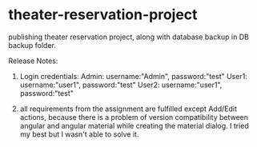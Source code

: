 # theater-reservation-project
 
publishing theater reservation project, along with database backup in DB backup folder.

Release Notes:
1. Login credentials:
Admin: username:"Admin", password:"test"
User1: username:"user1", password:"test"
User2: username:"user1", password:"test"

2. all requirements from the assignment are fulfilled except Add/Edit actions, because there is a problem of version compatibility between angular and angular material while creating the material dialog. I tried my best but I wasn't able to solve it.

